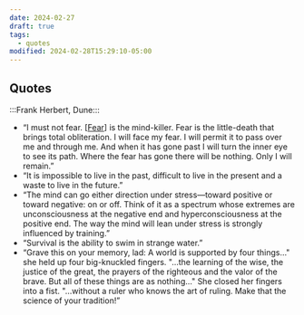 ```yaml
---
date: 2024-02-27
draft: true
tags:
  - quotes
modified: 2024-02-28T15:29:10-05:00
---
```


## Quotes

:::Frank Herbert, Dune:::
- “I must not fear. [[Fear]] is the mind-killer. Fear is the little-death that brings total obliteration. I will face my fear. I will permit it to pass over me and through me. And when it has gone past I will turn the inner eye to see its path. Where the fear has gone there will be nothing. Only I will remain.”
- “It is impossible to live in the past, difficult to live in the present and a waste to live in the future.”
- “The mind can go either direction under stress—toward positive or toward negative: on or off. Think of it as a spectrum whose extremes are unconsciousness at the negative end and hyperconsciousness at the positive end. The way the mind will lean under stress is strongly influenced by training.”
- “Survival is the ability to swim in strange water.”
- “Grave this on your memory, lad: A world is supported by four things…" she held up four big-knuckled fingers. "…the learning of the wise, the justice of the great, the prayers of the righteous and the valor of the brave. But all of these things are as nothing…" She closed her fingers into a fist. "…without a ruler who knows the art of ruling. Make that the science of your tradition!”

[//begin]: # "Autogenerated link references for markdown compatibility"
[Fear]: <../../../09 Inbox/Fear> "Fear"
[//end]: # "Autogenerated link references"